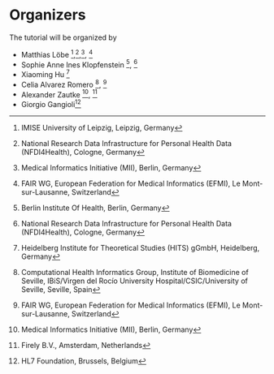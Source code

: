 # Organizers

The tutorial will be organized by

- Matthias Löbe [^1],[^2],[^3], [^4]
- Sophie Anne Ines Klopfenstein [^5], [^2]
- Xiaoming Hu [^6]
- Celia Alvarez Romero [^7], [^4]
- Alexander Zautke [^3], [^8]
- Giorgio Gangioli[^9]

[^1]: IMISE University of Leipzig, Leipzig, Germany
[^2]: National Research Data Infrastructure for Personal Health Data (NFDI4Health), Cologne, Germany
[^3]: Medical Informatics Initiative (MII), Berlin, Germany
[^4]: FAIR WG, European Federation for Medical Informatics (EFMI), Le Mont-sur-Lausanne, Switzerland
[^5]: Berlin Institute Of Health, Berlin, Germany
[^6]: Heidelberg Institute for Theoretical Studies (HITS) gGmbH, Heidelberg, Germany
[^7]: Computational Health Informatics Group, Institute of Biomedicine of Seville, IBiS/Virgen del Rocío University Hospital/CSIC/University of Seville, Seville, Spain
[^8]: Firely B.V., Amsterdam, Netherlands
[^9]: HL7 Foundation, Brussels, Belgium
